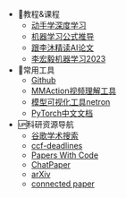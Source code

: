 <link rel="stylesheet" href="custom1.css">

* :100:教程&课程
  * [动手学深度学习](https://space.bilibili.com/1567748478/channel/seriesdetail?sid=358497)
  * [机器学习公式推导](https://www.bilibili.com/video/BV1aE411o7qd/?spm_id_from=333.999.top_right_bar_window_default_collection.content.click&vd_source=6648f28bd4ed315352ef1ca819bc8e55)
  * [跟李沐精读AI论文](https://github.com/mli/paper-reading)
  * [李宏毅机器学习2023](https://www.bilibili.com/video/BV1NX4y1r7nP/?spm_id_from=333.337.search-card.all.click&vd_source=6648f28bd4ed315352ef1ca819bc8e55)
* :construction_worker:常用工具
  * [Github](https://github.com/)
  * [ MMAction视频理解工具](https://mmaction2.readthedocs.io/zh-cn/latest/get_started/overview.html)
  * [模型可视化工具netron](https://netron.app/)
  * [PyTorch中文文档](https://pytorch.apachecn.org/)
* :up:科研资源导航
  * [谷歌学术搜索](https://scholar.chongbuluo.com/)
  * [ccf-deadlines](https://ccfddl.github.io/)
  * [Papers With Code](https://paperswithcode.com/)
  * [ChatPaper ](https://chatwithpaper.org/)
  * [arXiv](https://arxiv.org/)
  * [connected paper](https://www.connectedpapers.com/)